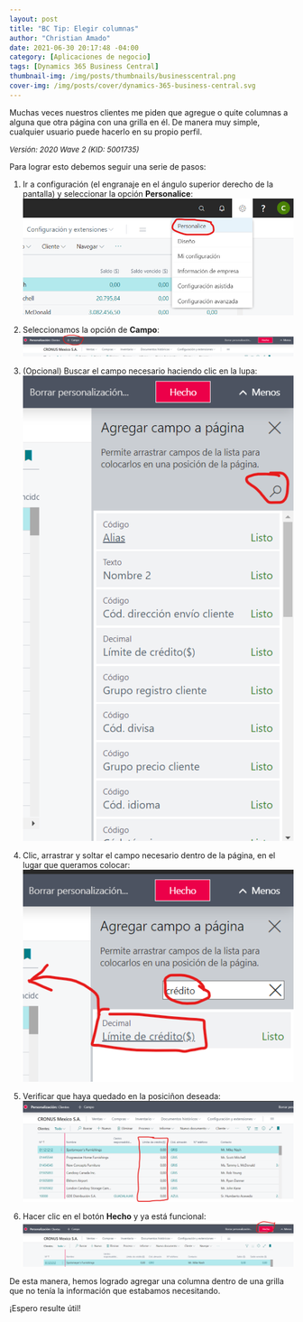 ```yaml
---
layout: post
title: "BC Tip: Elegir columnas"
author: "Christian Amado"
date: 2021-06-30 20:17:48 -04:00
category: [Aplicaciones de negocio]
tags: [Dynamics 365 Business Central]
thumbnail-img: /img/posts/thumbnails/businesscentral.png
cover-img: /img/posts/cover/dynamics-365-business-central.svg
---
```


Muchas veces nuestros clientes me piden que agregue o quite columnas a alguna que otra página con una grilla en él. De manera muy simple, cualquier usuario puede hacerlo en su propio perfil.

<!--more-->
*<font size="2">Versión: 2020 Wave 2 (KID: 5001735)</font>*

Para lograr esto debemos seguir una serie de pasos:
1. Ir a configuración (el engranaje en el ángulo superior derecho de la pantalla) y seleccionar la opción **Personalice**:  
![](/img/posts/2021/06/30/Columns1.png)  

2. Seleccionamos la opción de **Campo**:  
![](/img/posts/2021/06/30/Columns2.png)  

3. (Opcional) Buscar el campo necesario haciendo clic en la lupa:  
![](/img/posts/2021/06/30/Columns3.png)  

4. Clic, arrastrar y soltar el campo necesario dentro de la página, en el lugar que queramos colocar:  
![](/img/posts/2021/06/30/Columns4.png)  

5. Verificar que haya quedado en la posiciñon deseada:  
![](/img/posts/2021/06/30/Columns5.png)  

6. Hacer clic en el botón **Hecho** y ya está funcional:  
![](/img/posts/2021/06/30/Columns6.png)  

De esta manera, hemos logrado agregar una columna dentro de una grilla que no tenía la información que estabamos necesitando.

¡Espero resulte útil!